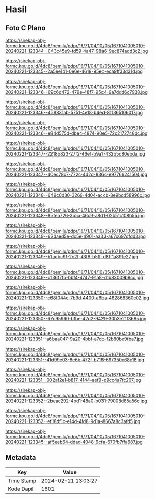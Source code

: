 # Hasil

## Foto C Plano

https://sirekap-obj-formc.kpu.go.id/4dc8/pemilu/pdpr/16/71/04/10/05/1671041005010-20240221-123344--043c45e9-fd59-4a47-98a6-9ec874add3c2.jpg

https://sirekap-obj-formc.kpu.go.id/4dc8/pemilu/pdpr/16/71/04/10/05/1671041005010-20240221-123345--2a5ee141-0e6e-4618-95ec-eca9ff33d31d.jpg

https://sirekap-obj-formc.kpu.go.id/4dc8/pemilu/pdpr/16/71/04/10/05/1671041005010-20240221-123346--69c6d472-479e-48f7-95c4-9a7ddd6c7938.jpg

https://sirekap-obj-formc.kpu.go.id/4dc8/pemilu/pdpr/16/71/04/10/05/1671041005010-20240221-123346--458831ab-5751-4e18-b4ed-811365106017.jpg

https://sirekap-obj-formc.kpu.go.id/4dc8/pemilu/pdpr/16/71/04/10/05/1671041005010-20240221-123346--e84d575d-dbe4-4874-90e5-72c2172748dc.jpg

https://sirekap-obj-formc.kpu.go.id/4dc8/pemilu/pdpr/16/71/04/10/05/1671041005010-20240221-123347--2218b823-27f2-46e1-b9a1-432b5d80ebda.jpg

https://sirekap-obj-formc.kpu.go.id/4dc8/pemilu/pdpr/16/71/04/10/05/1671041005010-20240221-123347--40ec78c7-772c-4d2d-836c-e97766241504.jpg

https://sirekap-obj-formc.kpu.go.id/4dc8/pemilu/pdpr/16/71/04/10/05/1671041005010-20240221-123348--649c0d30-3269-4d04-accb-8e9bcd58996c.jpg

https://sirekap-obj-formc.kpu.go.id/4dc8/pemilu/pdpr/16/71/04/10/05/1671041005010-20240221-123348--85fea726-3b5a-46c9-a8d1-02b51c108b55.jpg

https://sirekap-obj-formc.kpu.go.id/4dc8/pemilu/pdpr/16/71/04/10/05/1671041005010-20240221-123349--62daed5e-dc5e-4901-aa33-a67c697dfdd3.jpg

https://sirekap-obj-formc.kpu.go.id/4dc8/pemilu/pdpr/16/71/04/10/05/1671041005010-20240221-123349--b1adbc91-2c2f-43f8-b5ff-d81f1a891e27.jpg

https://sirekap-obj-formc.kpu.go.id/4dc8/pemilu/pdpr/16/71/04/10/05/1671041005010-20240221-123349--c136f7fb-bbf4-4747-91a8-d1b83009b9cc.jpg

https://sirekap-obj-formc.kpu.go.id/4dc8/pemilu/pdpr/16/71/04/10/05/1671041005010-20240221-123350--c68f044c-7b9d-4400-a6ba-482868360c02.jpg

https://sirekap-obj-formc.kpu.go.id/4dc8/pemilu/pdpr/16/71/04/10/05/1671041005010-20240221-123350--67c95960-bfbe-42d2-9429-30b3e21f3685.jpg

https://sirekap-obj-formc.kpu.go.id/4dc8/pemilu/pdpr/16/71/04/10/05/1671041005010-20240221-123351--a6baa047-9a20-4bbf-a7cb-f2b80be9fba7.jpg

https://sirekap-obj-formc.kpu.go.id/4dc8/pemilu/pdpr/16/71/04/10/05/1671041005010-20240221-123351--41d99e03-8e6b-472f-b716-697350c68c18.jpg

https://sirekap-obj-formc.kpu.go.id/4dc8/pemilu/pdpr/16/71/04/10/05/1671041005010-20240221-123351--002af2e1-b817-4144-aef9-d9cc4a7fc207.jpg

https://sirekap-obj-formc.kpu.go.id/4dc8/pemilu/pdpr/16/71/04/10/05/1671041005010-20240221-123352--2beac292-4bd1-48a0-b031-79008d85a56c.jpg

https://sirekap-obj-formc.kpu.go.id/4dc8/pemilu/pdpr/16/71/04/10/05/1671041005010-20240221-123352--ef18df1c-e14d-4fd8-9d1a-8667a8c3afd5.jpg

https://sirekap-obj-formc.kpu.go.id/4dc8/pemilu/pdpr/16/71/04/10/05/1671041005010-20240221-123345--af5eeb64-ddad-4048-9cfa-670fb7ffa687.jpg


## Metadata

| Key        | Value               |
| ---------- | ------------------- |
| Time Stamp | 2024-02-21 13:03:27 |
| Kode Dapil | 1601                |



